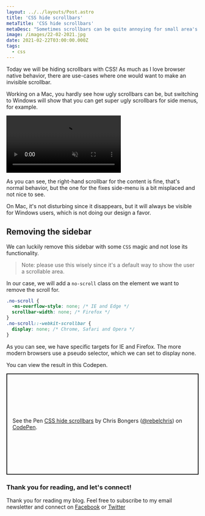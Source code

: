 ```yaml
---
layout: ../../layouts/Post.astro
title: 'CSS hide scrollbars'
metaTitle: 'CSS hide scrollbars'
metaDesc: "Sometimes scrollbars can be quite annoying for small area's let's see how we can remove those."
image: /images/22-02-2021.jpg
date: 2021-02-22T03:00:00.000Z
tags:
  - css
---
```


Today we will be hiding scrollbars with CSS!
As much as I love browser native behavior, there are use-cases where one would want to make an invisible scrollbar.

Working on a Mac, you hardly see how ugly scrollbars can be, but switching to Windows will show that you can get super ugly scrollbars for side menus, for example.

<video autoplay loop muted playsinline>
  <source src="https://res.cloudinary.com/daily-dev-tips/video/upload/q_auto/hide-scrollbars_zwtujb.webm" type="video/webm" />
  <source src="https://res.cloudinary.com/daily-dev-tips/video/upload/q_auto/hide-scrollbars_eanjay.mp4" type="video/mp4" />
</video>

As you can see, the right-hand scrollbar for the content is fine, that's normal behavior, but the one for the fixes side-menu is a bit misplaced and not nice to see.

On Mac, it's not disturbing since it disappears, but it will always be visible for Windows users, which is not doing our design a favor.

## Removing the sidebar

We can luckily remove this sidebar with some `CSS` magic and not lose its functionality.

> Note: please use this wisely since it's a default way to show the user a scrollable area.

In our case, we will add a `no-scroll` class on the element we want to remove the scroll for.

```css
.no-scroll {
  -ms-overflow-style: none; /* IE and Edge */
  scrollbar-width: none; /* Firefox */
}
.no-scroll::-webkit-scrollbar {
  display: none; /* Chrome, Safari and Opera */
}
```

As you can see, we have specific targets for IE and Firefox. The more modern browsers use a pseudo selector, which we can set to display none.

You can view the result in this Codepen.

<p class="codepen" data-height="265" data-theme-id="dark" data-default-tab="html,result" data-user="rebelchris" data-slug-hash="ExNmXGB" style="height: 265px; box-sizing: border-box; display: flex; align-items: center; justify-content: center; border: 2px solid; margin: 1em 0; padding: 1em;" data-pen-title="CSS hide scrollbars">
  <span>See the Pen <a href="https://codepen.io/rebelchris/pen/ExNmXGB">
  CSS hide scrollbars</a> by Chris Bongers (<a href="https://codepen.io/rebelchris">@rebelchris</a>)
  on <a href="https://codepen.io">CodePen</a>.</span>
</p>
<script async defer src="https://cpwebassets.codepen.io/assets/embed/ei.js"></script>

### Thank you for reading, and let's connect!

Thank you for reading my blog. Feel free to subscribe to my email newsletter and connect on [Facebook](https://www.facebook.com/DailyDevTipsBlog) or [Twitter](https://twitter.com/DailyDevTips1)
